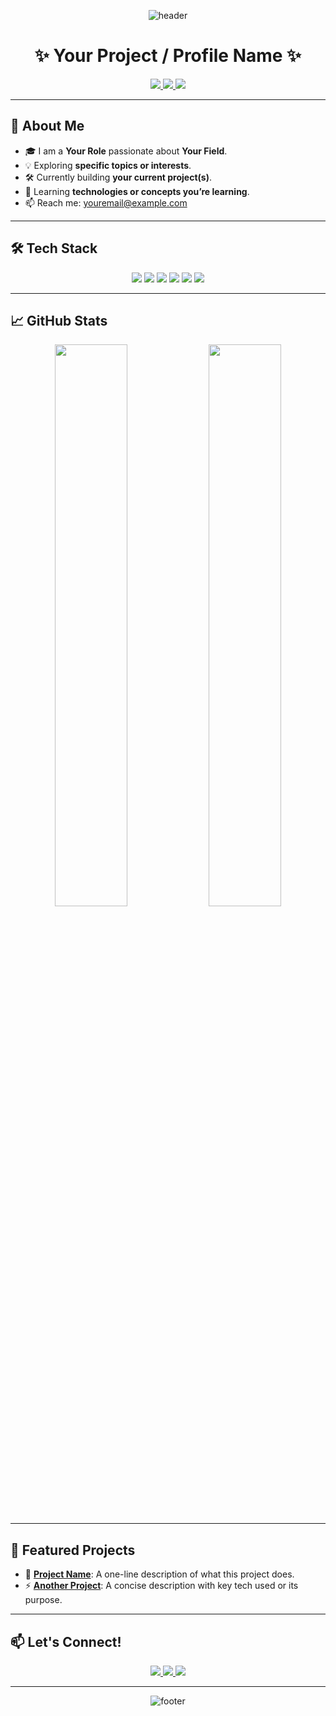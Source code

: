 <!-- HEADER WITH WAVE -->
<p align="center">
  <img src="https://capsule-render.vercel.app/api?type=waving&color=gradient&height=180&section=header&text=Welcome!&fontSize=40&fontAlignY=35&desc=Your%20tagline%20or%20mission%20here&descAlignY=60&descAlign=62" alt="header" />
</p>

<h1 align="center">✨ Your Project / Profile Name ✨</h1>

<p align="center">
  <a href="https://yourwebsite.com">
    <img src="https://img.shields.io/badge/Website-Visit-4E9F3D?style=for-the-badge&logo=Google-Chrome&logoColor=white" />
  </a>
  <a href="https://linkedin.com/in/yourprofile">
    <img src="https://img.shields.io/badge/LinkedIn-Connect-0A66C2?style=for-the-badge&logo=linkedin&logoColor=white" />
  </a>
  <a href="mailto:youremail@example.com">
    <img src="https://img.shields.io/badge/Email-Contact-EA4335?style=for-the-badge&logo=gmail&logoColor=white" />
  </a>
</p>

---

## 🚀 About Me

- 🎓 I am a **Your Role** passionate about **Your Field**.
- 💡 Exploring **specific topics or interests**.
- 🛠️ Currently building **your current project(s)**.
- 🌱 Learning **technologies or concepts you’re learning**.
- 📫 Reach me: [youremail@example.com](mailto:youremail@example.com)

---

## 🛠️ Tech Stack

<p align="center">
  <img src="https://img.shields.io/badge/Python-3776AB?style=for-the-badge&logo=python&logoColor=white" />
  <img src="https://img.shields.io/badge/JavaScript-F7DF1E?style=for-the-badge&logo=javascript&logoColor=black" />
  <img src="https://img.shields.io/badge/React-20232A?style=for-the-badge&logo=react&logoColor=61DAFB" />
  <img src="https://img.shields.io/badge/Node.js-339933?style=for-the-badge&logo=nodedotjs&logoColor=white" />
  <img src="https://img.shields.io/badge/TailwindCSS-06B6D4?style=for-the-badge&logo=tailwindcss&logoColor=white" />
  <img src="https://img.shields.io/badge/PostgreSQL-336791?style=for-the-badge&logo=postgresql&logoColor=white" />
</p>

---

## 📈 GitHub Stats

<p align="center">
  <img src="https://github-readme-stats.vercel.app/api?username=yourusername&show_icons=true&theme=radical&hide_border=true" width="48%" />
  <img src="https://github-readme-streak-stats.herokuapp.com/?user=yourusername&theme=radical&hide_border=true" width="48%" />
</p>

---

## 📌 Featured Projects

- 🎯 [**Project Name**](https://github.com/yourusername/project): A one-line description of what this project does.
- ⚡ [**Another Project**](https://github.com/yourusername/project): A concise description with key tech used or its purpose.

---

## 📫 Let's Connect!

<p align="center">
  <a href="https://twitter.com/yourusername">
    <img src="https://img.shields.io/badge/Twitter-Follow-1DA1F2?style=for-the-badge&logo=twitter&logoColor=white" />
  </a>
  <a href="https://linkedin.com/in/yourprofile">
    <img src="https://img.shields.io/badge/LinkedIn-Connect-0A66C2?style=for-the-badge&logo=linkedin&logoColor=white" />
  </a>
  <a href="https://instagram.com/yourusername">
    <img src="https://img.shields.io/badge/Instagram-Follow-E4405F?style=for-the-badge&logo=instagram&logoColor=white" />
  </a>
</p>

---

<p align="center">
  <img src="https://capsule-render.vercel.app/api?type=waving&color=gradient&height=120&section=footer" alt="footer" />
</p>

